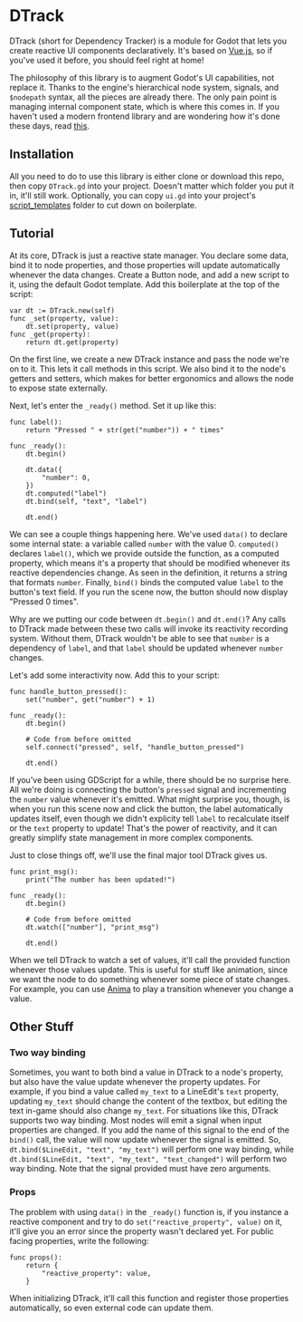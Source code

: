 # DTrack
DTrack (short for Dependency Tracker) is a module for Godot that lets you create reactive UI components declaratively. It's based on [Vue.js](https://vuejs.org/), so if you've used it before, you should feel right at home!

The philosophy of this library is to augment Godot's UI capabilities, not replace it. Thanks to the engine's hierarchical node system, signals, and `$nodepath` syntax, all the pieces are already there. The only pain point is managing internal component state, which is where this comes in. If you haven't used a modern frontend library and are wondering how it's done these days, read [this](https://vuejs.org/guide/extras/reactivity-in-depth.html).

## Installation
All you need to do to use this library is either clone or download this repo, then copy `DTrack.gd` into your project. Doesn't matter which folder you put it in, it'll still work. Optionally, you can copy `ui.gd` into your project's [script_templates](https://docs.godotengine.org/en/stable/tutorials/scripting/creating_script_templates.html) folder to cut down on boilerplate.

## Tutorial
At its core, DTrack is just a reactive state manager. You declare some data, bind it to node properties, and those properties will update automatically whenever the data changes. Create a Button node, and add a new script to it, using the default Godot template. Add this boilerplate at the top of the script:

```GDScript
var dt := DTrack.new(self)
func _set(property, value):
    dt.set(property, value)
func _get(property):
    return dt.get(property)
```
On the first line, we create a new DTrack instance and pass the node we're on to it. This lets it call methods in this script. We also bind it to the node's getters and setters, which makes for better ergonomics and allows the node to expose state externally.

Next, let's enter the `_ready()` method. Set it up like this:

```GDScript
func label():
    return "Pressed " + str(get("number")) + " times"

func _ready():
    dt.begin()

    dt.data({
        "number": 0,
    })
    dt.computed("label")
    dt.bind(self, "text", "label")

    dt.end()
```

We can see a couple things happening here. We've used `data()` to declare some internal state: a variable called `number` with the value 0. `computed()` declares `label()`, which we provide outside the function, as a computed property, which means it's a property that should be modified whenever its reactive dependencies change. As seen in the definition, it returns a string that formats `number`. Finally, `bind()` binds the computed value `label` to the button's text field. If you run the scene now, the button should now display "Pressed 0 times".

Why are we putting our code between `dt.begin()` and `dt.end()`? Any calls to DTrack made between these two calls will invoke its reactivity recording system. Without them, DTrack wouldn't be able to see that `number` is a dependency of `label`, and that `label` should be updated whenever `number` changes.

Let's add some interactivity now. Add this to your script:

```GDScript
func handle_button_pressed():
    set("number", get("number") + 1)

func _ready():
    dt.begin()

    # Code from before omitted
    self.connect("pressed", self, "handle_button_pressed")

    dt.end()
```

If you've been using GDScript for a while, there should be no surprise here. All we're doing is connecting the button's `pressed` signal and incrementing the `number` value whenever it's emitted. What might surprise you, though, is when you run this scene now and click the button, the label automatically updates itself, even though we didn't explicity tell `label` to recalculate itself or the `text` property to update! That's the power of reactivity, and it can greatly simplify state management in more complex components.

Just to close things off, we'll use the final major tool DTrack gives us.

```GDScript
func print_msg():
    print("The number has been updated!")

func _ready():
    dt.begin()

    # Code from before omitted
    dt.watch(["number"], "print_msg")

    dt.end()
```

When we tell DTrack to watch a set of values, it'll call the provided function whenever those values update. This is useful for stuff like animation, since we want the node to do something whenever some piece of state changes. For example, you can use [Anima](https://anima.ceceppa.me/) to play a transition whenever you change a value.

## Other Stuff
### Two way binding
Sometimes, you want to both bind a value in DTrack to a node's property, but also have the value update whenever the property updates. For example, if you bind a value called `my_text` to a LineEdit's `text` property, updating `my_text` should change the content of the textbox, but editing the text in-game should also change `my_text`. For situations like this, DTrack supports two way binding. Most nodes will emit a signal when input properties are changed. If you add the name of this signal to the end of the `bind()` call, the value will now update whenever the signal is emitted. So, `dt.bind($LineEdit, "text", "my_text")` will perform one way binding, while `dt.bind($LineEdit, "text", "my_text", "text_changed")` will perform two way binding. Note that the signal provided must have zero arguments.

### Props
The problem with using `data()` in the `_ready()` function is, if you instance a reactive component and try to do `set("reactive_property", value)` on it, it'll give you an error since the property wasn't declared yet. For public facing properties, write the following:

```GDScript
func props():
    return {
        "reactive_property": value,
    }
```

When initializing DTrack, it'll call this function and register those properties automatically, so even external code can update them.